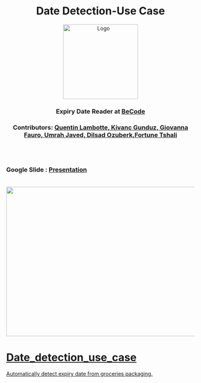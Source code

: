 <h1 align="center">Date Detection-Use Case</h1> 
<p align="center"><img src="https://becode.org/app/uploads/2021/06/logo-becode.png" alt="Logo" width="200" height="200"></a></p>
<h3 align="center"> Expiry Date Reader at <a href="https://github.com/becodeorg"><strong>BeCode</strong></a></center>
<h3 align="center"> Contributors: <a href="https://github.com/qlambotte">Quentin Lambotte, <a href="https://github.com/kivancgunduz">Kivanc Gunduz, <a href="https://github.com/Gio-F">Giovanna Fauro, <a href="https://github.com/UmrahJaved">Umrah Javed, <a href="https://github.com/dilsadozbrk">Dilsad Ozuberk,<a href="https://github.com/FortuneBT">Fortune Tshali</a></h3><br><br>

### Google Slide : <a href = "https://docs.google.com/presentation/d/1iUTxgMxoM8ksWDiEEi6FDIrjziW8CG4084umJv1IDWk/edit#slide=id.p"> Presentation<br><br>
  
<p align="center"><img src="![image](https://user-images.githubusercontent.com/96992159/171580810-6a099e5e-5ab2-48a1-816b-d4c50fb4ab48.png)" width="800" height="400"></p>





# Date_detection_use_case
Automatically detect expiry date from groceries packaging.
